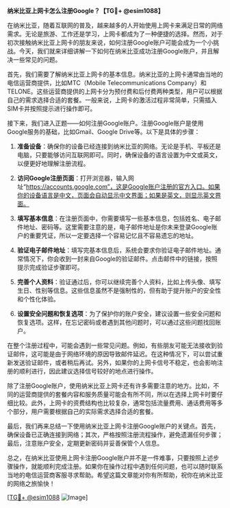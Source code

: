 **纳米比亚上网卡怎么注册Google？【TG💪+ @esim1088】**

在纳米比亚，随着互联网的普及，越来越多的人开始使用上网卡来满足日常的网络需求。无论是旅游、工作还是学习，上网卡都成为了一种便捷的选择。然而，对于初次接触纳米比亚上网卡的朋友来说，如何注册Google账户可能会成为一个小挑战。今天，我们就来详细讲解一下如何在纳米比亚成功注册Google账户，并且解决一些常见的问题。

首先，我们需要了解纳米比亚上网卡的基本信息。纳米比亚的上网卡通常由当地的电信运营商提供，比如MTC（Mobile Telecommunications Company）和TELONE。这些运营商提供的上网卡分为预付费和后付费两种类型，用户可以根据自己的需求选择合适的套餐。一般来说，上网卡的激活过程非常简单，只需插入SIM卡并按照提示进行操作即可。

接下来，我们进入正题——如何注册Google账户。注册Google账户是使用Google服务的基础，比如Gmail、Google Drive等。以下是具体的步骤：

1. **准备设备**：确保你的设备已经连接到纳米比亚的网络。无论是手机、平板还是电脑，只要能够访问互联网即可。同时，确保设备的语言设置为中文或英文，以便更好地理解注册流程。

2. **访问Google注册页面**：打开浏览器，输入网址“https://accounts.google.com”，这是Google账户注册的官方入口。如果你的设备语言是中文，页面会自动显示中文界面；如果是英文，则显示英文界面。

3. **填写基本信息**：在注册页面中，你需要填写一些基本信息，包括姓名、电子邮件地址、密码等。这里需要注意的是，电子邮件地址是你未来登录Google账户的重要凭证，所以一定要选择一个容易记忆且不容易遗忘的地址。

4. **验证电子邮件地址**：填写完基本信息后，系统会要求你验证电子邮件地址。通常情况下，你会收到一封来自Google的验证邮件。点击邮件中的链接，按照提示完成验证步骤即可。

5. **完善个人资料**：验证通过后，你可以继续完善个人资料，比如上传头像、填写生日、性别等信息。这些信息虽然不是强制性的，但有助于提升账户的安全性和个性化体验。

6. **设置安全问题和恢复选项**：为了保护你的账户安全，建议设置一些安全问题和恢复选项。这样，在忘记密码或者遇到其他问题时，可以通过这些问题找回账户。

在整个注册过程中，可能会遇到一些常见问题。例如，有些朋友可能无法接收到验证邮件，这可能是由于网络环境的原因导致邮件延迟。在这种情况下，可以尝试重新发送验证邮件，或者稍后再试。另外，如果你的上网卡信号不稳定，也会影响注册的顺利进行，因此建议选择信号较好的地点进行操作。

除了注册Google账户，使用纳米比亚上网卡还有许多需要注意的地方。比如，不同的运营商提供的套餐内容和服务质量可能会有所不同，所以在选择上网卡时要仔细比较。此外，上网卡的资费结构也比较复杂，通常包括流量费用、通话费用等多个部分，用户需要根据自己的实际需求选择合适的套餐。

最后，我们再来总结一下使用纳米比亚上网卡注册Google账户的关键点。首先，确保设备已正确连接到网络；其次，严格按照注册流程操作，避免遗漏任何步骤；最后，注意账户安全，定期更新密码并妥善保管个人信息。

总之，在纳米比亚使用上网卡注册Google账户并不是一件难事，只要按照上述步骤操作，就能顺利完成注册。如果你在操作过程中遇到任何问题，也可以随时联系当地的电信运营商客服寻求帮助。希望这篇文章能对你有所帮助，祝你在纳米比亚的网络之旅愉快！

[[TG💪+ @esim1088](https://t.me/s/esim1088) ![Image](https://i.postimg.cc/4NQfJmqS/Snipaste-2025-05-13-00-14-12.png)]